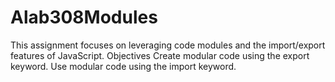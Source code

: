 # Alab308Modules
This assignment focuses on leveraging code modules and the import/export features of JavaScript.
Objectives
Create modular code using the export keyword.
Use modular code using the import keyword.
